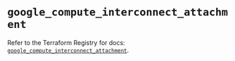 # `google_compute_interconnect_attachment`

Refer to the Terraform Registry for docs: [`google_compute_interconnect_attachment`](https://registry.terraform.io/providers/hashicorp/google-beta/6.11.0/docs/resources/google_compute_interconnect_attachment).
